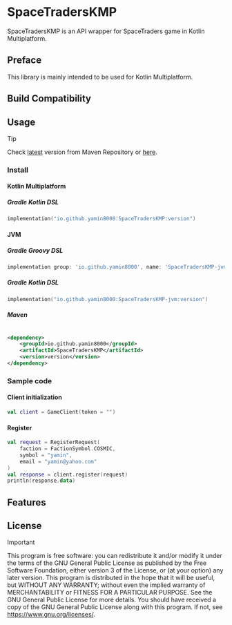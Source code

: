 # SpaceTradersKMP

SpaceTradersKMP is an API wrapper for SpaceTraders game in Kotlin Multiplatform.

## Preface

This library is mainly intended to be used for Kotlin Multiplatform.

## Build Compatibility

## Usage

> [!tip]
> Check [latest](https://repo1.maven.org/maven2/com/github/yamin8000/SpaceTradersKMP/maven-metadata.xml) version from
> Maven Repository or [here](https://central.sonatype.com/artifact/io.github.yamin8000/SpaceTradersKMP).

### Install

#### Kotlin Multiplatform

##### Gradle Kotlin DSL

```kotlin
implementation("io.github.yamin8000:SpaceTradersKMP:version")
```

#### JVM

##### Gradle Groovy DSL

```groovy
implementation group: 'io.github.yamin8000', name: 'SpaceTradersKMP-jvm', version: 'version'
```

##### Gradle Kotlin DSL

```kotlin
implementation("io.github.yamin8000:SpaceTradersKMP-jvm:version")
```

##### Maven

```xml

<dependency>
    <groupId>io.github.yamin8000</groupId>
    <artifactId>SpaceTradersKMP</artifactId>
    <version>version</version>
</dependency>

```

### Sample code

#### Client initialization

```kotlin
val client = GameClient(token = "")
```

#### Register

```kotlin
val request = RegisterRequest(
    faction = FactionSymbol.COSMIC,
    symbol = "yamin",
    email = "yamin@yahoo.com"
)
val response = client.register(request)
println(response.data)
```

## Features

## License

> [!important]
> This program is free software: you can redistribute it and/or modify it under the terms of the GNU General Public
> License as published by the Free Software Foundation, either version 3 of the License, or (at your option) any later
> version.
> This program is distributed in the hope that it will be useful, but WITHOUT ANY WARRANTY; without even the implied
> warranty of MERCHANTABILITY or FITNESS FOR A PARTICULAR PURPOSE. See the GNU General Public License for more details.
> You should have received a copy of the GNU General Public License along with this program. If not,
> see <https://www.gnu.org/licenses/>. 
